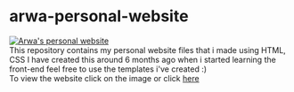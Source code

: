 # arwa-personal-website

<a href="https://0xarwa.netlify.app/">
<img src="https://i.ibb.co/p4Sfr2L/Screen-Shot-1442-06-02-at-11-38-49-PM.png" alt="Arwa's personal website" border="0">
</a>

<br>
This repository contains my personal website files that i made using HTML, CSS 
I have created this around 6 months ago when i started learning the front-end 
feel free to use the templates i've created :)<br>
To view the website click on the image or click <a href="https://0xarwa.netlify.app/">here</a>
